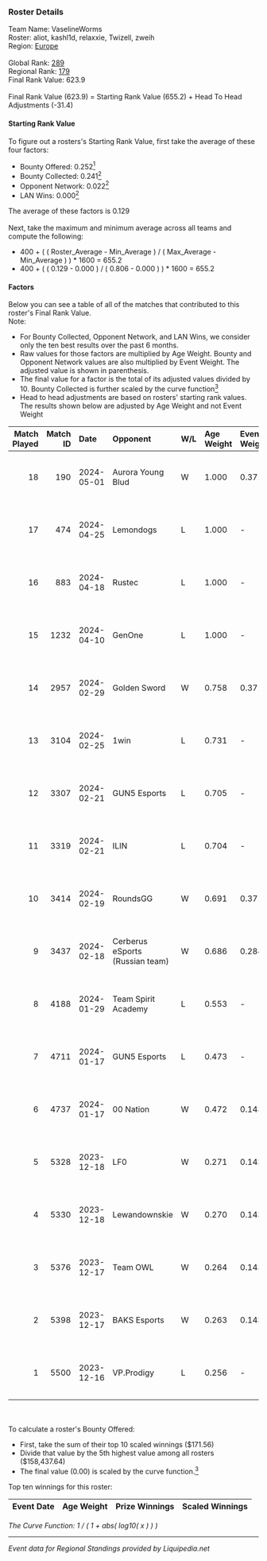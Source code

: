 ### Roster Details<br />
Team Name: VaselineWorms<br />
Roster: aliot, kashl1d, relaxxie, Twizell, zweih<br />
Region: [Europe]( ../standings_europe.md)<br />
<br />
Global Rank: [289](../standings_global.md)<br />
Regional Rank: [179]( ../standings_europe.md)<br />
Final Rank Value:  623.9<br />
<br />
Final Rank Value (623.9) = Starting Rank Value (655.2) + Head To Head Adjustments (-31.4)<br />

#### Starting Rank Value<br />
To figure out a rosters's Starting Rank Value, first take the average of these four factors:<br />
- Bounty Offered: 0.252[<sup>1</sup>](#table2)
- Bounty Collected: 0.241[<sup>2</sup>](#table1)
- Opponent Network: 0.022[<sup>2</sup>](#table1)
- LAN Wins: 0.000[<sup>2</sup>](#table1)

The average of these factors is 0.129<br />
<br />
Next, take the maximum and minimum average across all teams and compute the following:<br />
- 400 + ( ( Roster_Average - Min_Average ) / ( Max_Average - Min_Average ) ) * 1600 = 655.2
- 400 + ( ( 0.129 - 0.000 ) / ( 0.806 - 0.000 ) ) * 1600 = 655.2


#### Factors<br />
Below you can see a table of all of the matches that contributed to this roster's Final Rank Value.<br />
Note:<br />

- For Bounty Collected, Opponent Network, and LAN Wins, we consider only the ten best results over the past 6 months.
- Raw values for those factors are multiplied by Age Weight. Bounty and Opponent Network values are also multiplied by Event Weight. The adjusted value is shown in parenthesis.
- The final value for a factor is the total of its adjusted values divided by 10. Bounty Collected is further scaled by the curve function[<sup>3</sup>](#curveFunction)
- Head to head adjustments are based on rosters' starting rank values. The results shown below are adjusted by Age Weight and not Event Weight
<span id="table1"></span><br />


| Match Played | Match ID | Date       | Opponent                        | W/L | Age Weight | Event Weight | Bounty Collected | Opponent Network | LAN Wins      | H2H Adj. | Roster                                     |
| -: | -: | :- | :- | :- | :- | :- | :- | :- | :- | -: | :- |
|           18 |      190 | 2024-05-01 | Aurora Young Blud               | W   | 1.000      | 0.371        | 0.017 (0.006)    | 0.422 (0.157)    | false (0.000) |    22.58 | aliot, kashl1d, relaxxie, Twizell, zweih   |
|           17 |      474 | 2024-04-25 | Lemondogs                       | L   | 1.000      | -            | -                | -                | -             |   -17.72 | aliot, kashl1d, relaxxie, Twizell, zweih   |
|           16 |      883 | 2024-04-18 | Rustec                          | L   | 1.000      | -            | -                | -                | -             |   -13.67 | aliot, kashl1d, relaxxie, Twizell, zweih   |
|           15 |     1232 | 2024-04-10 | GenOne                          | L   | 1.000      | -            | -                | -                | -             |   -17.10 | aliot, kashl1d, relaxxie, Twizell, zweih   |
|           14 |     2957 | 2024-02-29 | Golden Sword                    | W   | 0.758      | 0.371        | 0.000 (0.000)    | 0.000 (0.000)    | false (0.000) |     4.17 | aliot, kashl1d, Muk0s, relaxxie, zweih     |
|           13 |     3104 | 2024-02-25 | 1win                            | L   | 0.731      | -            | -                | -                | -             |    -7.82 | aliot, kashl1d, Muk0s, relaxxie, zweih     |
|           12 |     3307 | 2024-02-21 | GUN5 Esports                    | L   | 0.705      | -            | -                | -                | -             |   -11.66 | aliot, kashl1d, Muk0s, relaxxie, zweih     |
|           11 |     3319 | 2024-02-21 | ILIN                            | L   | 0.704      | -            | -                | -                | -             |   -13.21 | aliot, kashl1d, Muk0s, relaxxie, zweih     |
|           10 |     3414 | 2024-02-19 | RoundsGG                        | W   | 0.691      | 0.371        | 0.000 (0.000)    | 0.170 (0.044)    | false (0.000) |    11.74 | aliot, kashl1d, Muk0s, relaxxie, zweih     |
|            9 |     3437 | 2024-02-18 | Cerberus eSports (Russian team) | W   | 0.686      | 0.284        | 0.000 (0.000)    | 0.000 (0.000)    | false (0.000) |     6.49 | aliot, kashl1d, Muk0s, relaxxie, zweih     |
|            8 |     4188 | 2024-01-29 | Team Spirit Academy             | L   | 0.553      | -            | -                | -                | -             |    -5.23 | alpha, baz, keegaN, Magnojez, notineki     |
|            7 |     4711 | 2024-01-17 | GUN5 Esports                    | L   | 0.473      | -            | -                | -                | -             |    -7.34 | FinigaN, lov1kus, supra, xiELO, znxxX      |
|            6 |     4737 | 2024-01-17 | 00 Nation                       | W   | 0.472      | 0.143        | 0.000 (0.000)    | 0.048 (0.003)    | false (0.000) |     4.45 | aliot, kashl1d, Muk0s, relaxxie, zweih     |
|            5 |     5328 | 2023-12-18 | LF0                             | W   | 0.271      | 0.143        | 0.006 (0.000)    | 0.026 (0.001)    | false (0.000) |     4.12 | aliot, kashl1d, Muk0s, relaxxie, zweih     |
|            4 |     5330 | 2023-12-18 | Lewandownskie                   | W   | 0.270      | 0.143        | 0.004 (0.000)    | 0.181 (0.007)    | false (0.000) |     4.46 | aliot, kashl1d, Muk0s, relaxxie, zweih     |
|            3 |     5376 | 2023-12-17 | Team OWL                        | W   | 0.264      | 0.143        | 0.000 (0.000)    | 0.036 (0.001)    | false (0.000) |     2.32 | aliot, kashl1d, Muk0s, relaxxie, zweih     |
|            2 |     5398 | 2023-12-17 | BAKS Esports                    | W   | 0.263      | 0.143        | 0.003 (0.000)    | 0.084 (0.003)    | false (0.000) |     4.21 | datet, elocurse, Middlesex, reyoz, twizell |
|            1 |     5500 | 2023-12-16 | VP.Prodigy                      | L   | 0.256      | -            | -                | -                | -             |    -2.16 | aliot, kashl1d, Muk0s, relaxxie, zweih     |

<br />
<span id="table2"></span><br />
To calculate a roster's Bounty Offered:<br />

- First, take the sum of their top 10 scaled winnings ($171.56)
- Divide that value by the 5th highest value among all rosters ($158,437.64)
- The final value (0.00) is scaled by the curve function.[<sup>3</sup>](#curveFunction)

Top ten winnings for this roster:<br />

| Event Date | Age Weight | Prize Winnings | Scaled Winnings |
| :- | -: | :- | :- |


<span id="curveFunction"></span>_The Curve Function: 1 / ( 1 + abs( log10( x ) ) )_<br />

---
_Event data for Regional Standings provided by Liquipedia.net_<br />
